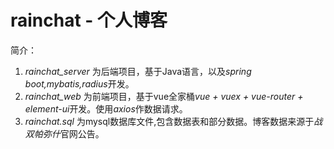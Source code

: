 # rainchat - 个人博客

简介：
1. *rainchat_server* 为后端项目，基于Java语言，以及*spring boot,mybatis,radius*开发。
2. *rainchat_web* 为前端项目，基于vue全家桶*vue  + vuex  + vue-router  + element-ui*开发。使用*axios*作数据请求。
3. *rainchat.sql* 为mysql数据库文件,包含数据表和部分数据。博客数据来源于*战双帕弥什*官网公告。

